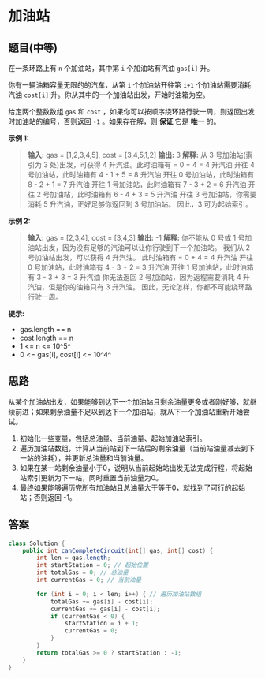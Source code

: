 # 加油站

## 题目(中等)

在一条环路上有 `n` 个加油站，其中第 `i` 个加油站有汽油 `gas[i]` 升。

你有一辆油箱容量无限的的汽车，从第 `i` 个加油站开往第 `i+1` 个加油站需要消耗汽油 `cost[i]` 升。你从其中的一个加油站出发，开始时油箱为空。

给定两个整数数组 `gas` 和 `cost` ，如果你可以按顺序绕环路行驶一周，则返回出发时加油站的编号，否则返回 `-1` 。如果存在解，则 **保证** 它是 **唯一** 的。

**示例 1:**

> **输入:**  gas = [1,2,3,4,5], cost = [3,4,5,1,2]
> **输出:**  3
> **解释:** 
> 从 3 号加油站(索引为 3 处)出发，可获得 4 升汽油。此时油箱有 = 0 + 4 = 4 升汽油
> 开往 4 号加油站，此时油箱有 4 - 1 + 5 = 8 升汽油
> 开往 0 号加油站，此时油箱有 8 - 2 + 1 = 7 升汽油
> 开往 1 号加油站，此时油箱有 7 - 3 + 2 = 6 升汽油
> 开往 2 号加油站，此时油箱有 6 - 4 + 3 = 5 升汽油
> 开往 3 号加油站，你需要消耗 5 升汽油，正好足够你返回到 3 号加油站。
> 因此，3 可为起始索引。

**示例 2:**

> **输入:**  gas = [2,3,4], cost = [3,4,3]
> **输出:**  -1
> **解释:** 
> 你不能从 0 号或 1 号加油站出发，因为没有足够的汽油可以让你行驶到下一个加油站。
> 我们从 2 号加油站出发，可以获得 4 升汽油。 此时油箱有 = 0 + 4 = 4 升汽油
> 开往 0 号加油站，此时油箱有 4 - 3 + 2 = 3 升汽油
> 开往 1 号加油站，此时油箱有 3 - 3 + 3 = 3 升汽油
> 你无法返回 2 号加油站，因为返程需要消耗 4 升汽油，但是你的油箱只有 3 升汽油。
> 因此，无论怎样，你都不可能绕环路行驶一周。

**提示:** 

- gas.length == n
- cost.length == n
- 1 <= n <= 10^5^
- 0 <= gas[i], cost[i] <= 10^4^

## 思路

从某个加油站出发，如果能够到达下一个加油站且剩余油量更多或者刚好够，就继续前进；如果剩余油量不足以到达下一个加油站，就从下一个加油站重新开始尝试。

1. 初始化一些变量，包括总油量、当前油量、起始加油站索引。
2. 遍历加油站数组，计算从当前站到下一站后的剩余油量（当前站油量减去到下一站的油耗），并更新总油量和当前油量。
3. 如果在某一站剩余油量小于0，说明从当前起始站出发无法完成行程，将起始站索引更新为下一站，同时重置当前油量为0。
4. 最终如果能够遍历完所有加油站且总油量大于等于0，就找到了可行的起始站；否则返回 -1。

## 答案

```java
class Solution {
    public int canCompleteCircuit(int[] gas, int[] cost) {
        int len = gas.length;
        int startStation = 0; // 起始位置
        int totalGas = 0; // 总油量
        int currentGas = 0; // 当前油量

        for (int i = 0; i < len; i++) { // 遍历加油站数组
            totalGas += gas[i] - cost[i];
            currentGas += gas[i] - cost[i];
            if (currentGas < 0) {
                startStation = i + 1;
                currentGas = 0;
            }
        }
        return totalGas >= 0 ? startStation : -1;
    }
}
```

